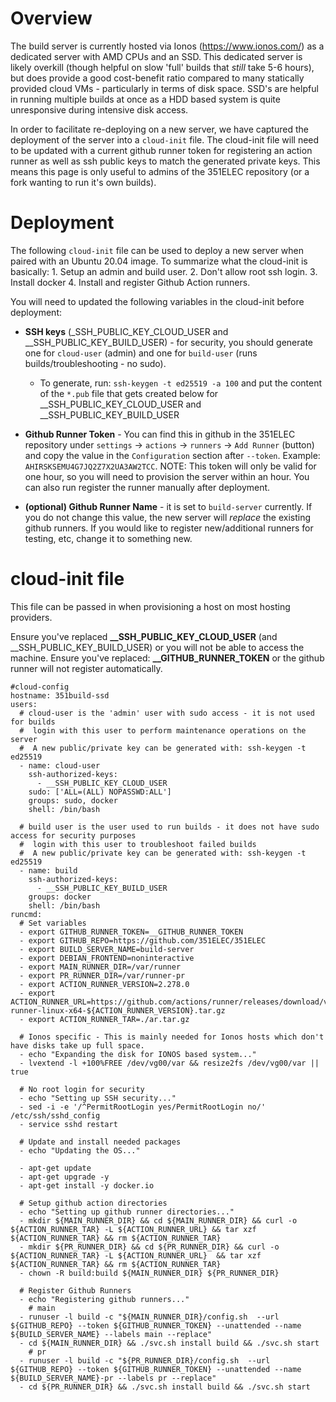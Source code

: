 # Overview
The build server is currently hosted via Ionos (https://www.ionos.com/) as a dedicated server with AMD CPUs and an SSD.  This dedicated server is likely overkill (though helpful on slow 'full' builds that *still* take 5-6 hours), but does provide a good cost-benefit ratio compared to many statically provided cloud VMs - particularly in terms of disk space.  SSD's are helpful in running multiple builds at once as a HDD based system is quite unresponsive during intensive disk access.

In order to facilitate re-deploying on a new server, we have captured the deployment of the server into a `cloud-init` file.  The cloud-init file will need to be updated with a current github runner token for registering an action runner as well as ssh public keys to match the generated private keys.  This means this page is only useful to admins of the 351ELEC repository (or a fork wanting to run it's own builds).

# Deployment

The following `cloud-init` file can be used to deploy a new server when paired with an Ubuntu 20.04 image.  To summarize what the cloud-init is basically: 1. Setup an admin and build user. 2. Don't allow root ssh login.  3. Install docker 4. Install and register Github Action runners.

You will need to updated the following variables in the cloud-init before deployment:

- **SSH keys** (_SSH_PUBLIC_KEY_CLOUD_USER and __SSH_PUBLIC_KEY_BUILD_USER) - for security, you should generate one for `cloud-user` (admin) and one for `build-user` (runs builds/troubleshooting - no sudo).
  - To generate, run: `ssh-keygen -t ed25519 -a 100` and put the content of the `*.pub` file that gets created below for __SSH_PUBLIC_KEY_CLOUD_USER and __SSH_PUBLIC_KEY_BUILD_USER
- **Github Runner Token** - You can find this in github in the 351ELEC repository under `settings` -> `actions` -> `runners` -> `Add Runner` (button) and copy the value in the `Configuration` section after `--token`.  Example: `AHIRSKSEMU4G7JQ2Z7X2UA3AW2TCC`.  NOTE: This token will only be valid for one hour, so you will need to provision the server within an hour.  You can also run register the runner manually after deployment.

- **(optional) Github Runner Name** - it is set to `build-server` currently. If you do not change this value, the new server will *replace* the existing github runners.  If you would like to register new/additional runners for testing, etc, change it to something new.

# cloud-init file
This file can be passed in when provisioning a host on most hosting providers. 

Ensure you've replaced **__SSH_PUBLIC_KEY_CLOUD_USER** (and __SSH_PUBLIC_KEY_BUILD_USER) or you will not be able to access the machine.  Ensure you've replaced: **__GITHUB_RUNNER_TOKEN** or the github runner will not register automatically.

```
#cloud-config
hostname: 351build-ssd
users:
  # cloud-user is the 'admin' user with sudo access - it is not used for builds
  #  login with this user to perform maintenance operations on the server
  #  A new public/private key can be generated with: ssh-keygen -t ed25519
  - name: cloud-user
    ssh-authorized-keys:
      - __SSH_PUBLIC_KEY_CLOUD_USER
    sudo: ['ALL=(ALL) NOPASSWD:ALL']
    groups: sudo, docker
    shell: /bin/bash

  # build user is the user used to run builds - it does not have sudo access for security purposes
  #  login with this user to troubleshoot failed builds
  #  A new public/private key can be generated with: ssh-keygen -t ed25519
  - name: build
    ssh-authorized-keys:
      - __SSH_PUBLIC_KEY_BUILD_USER
    groups: docker
    shell: /bin/bash
runcmd:
  # Set variables
  - export GITHUB_RUNNER_TOKEN=__GITHUB_RUNNER_TOKEN
  - export GITHUB_REPO=https://github.com/351ELEC/351ELEC
  - export BUILD_SERVER_NAME=build-server
  - export DEBIAN_FRONTEND=noninteractive
  - export MAIN_RUNNER_DIR=/var/runner
  - export PR_RUNNER_DIR=/var/runner-pr
  - export ACTION_RUNNER_VERSION=2.278.0
  - export ACTION_RUNNER_URL=https://github.com/actions/runner/releases/download/v${ACTION_RUNNER_VERSION}/actions-runner-linux-x64-${ACTION_RUNNER_VERSION}.tar.gz
  - export ACTION_RUNNER_TAR=./ar.tar.gz

  # Ionos specific - This is mainly needed for Ionos hosts which don't have disks take up full space.
  - echo "Expanding the disk for IONOS based system..."
  - lvextend -l +100%FREE /dev/vg00/var && resize2fs /dev/vg00/var || true
  
  # No root login for security
  - echo "Setting up SSH security..."
  - sed -i -e '/^PermitRootLogin yes/PermitRootLogin no/' /etc/ssh/sshd_config
  - service sshd restart
  
  # Update and install needed packages
  - echo "Updating the OS..."

  - apt-get update
  - apt-get upgrade -y
  - apt-get install -y docker.io

  # Setup github action directories
  - echo "Setting up github runner directories..."
  - mkdir ${MAIN_RUNNER_DIR} && cd ${MAIN_RUNNER_DIR} && curl -o ${ACTION_RUNNER_TAR} -L ${ACTION_RUNNER_URL} && tar xzf ${ACTION_RUNNER_TAR} && rm ${ACTION_RUNNER_TAR}
  - mkdir ${PR_RUNNER_DIR} && cd ${PR_RUNNER_DIR} && curl -o ${ACTION_RUNNER_TAR} -L ${ACTION_RUNNER_URL}  && tar xzf ${ACTION_RUNNER_TAR} && rm ${ACTION_RUNNER_TAR}
  - chown -R build:build ${MAIN_RUNNER_DIR} ${PR_RUNNER_DIR}

  # Register Github Runners
  - echo "Registering github runners..."
    # main
  - runuser -l build -c "${MAIN_RUNNER_DIR}/config.sh  --url ${GITHUB_REPO} --token ${GITHUB_RUNNER_TOKEN} --unattended --name ${BUILD_SERVER_NAME} --labels main --replace"
  - cd ${MAIN_RUNNER_DIR} && ./svc.sh install build && ./svc.sh start
    # pr
  - runuser -l build -c "${PR_RUNNER_DIR}/config.sh  --url ${GITHUB_REPO} --token ${GITHUB_RUNNER_TOKEN} --unattended --name ${BUILD_SERVER_NAME}-pr --labels pr --replace"
  - cd ${PR_RUNNER_DIR} && ./svc.sh install build && ./svc.sh start
  

```
